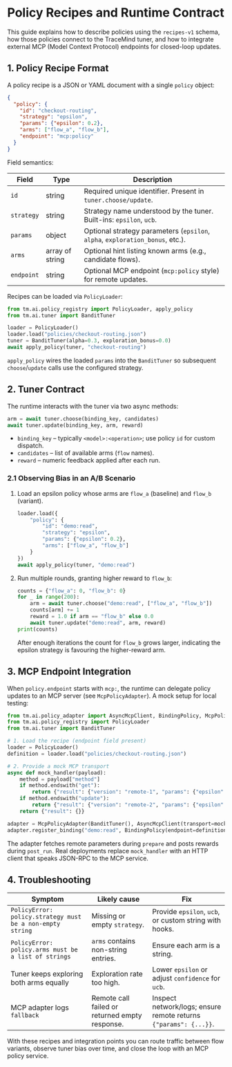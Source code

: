 # Policy Recipes and Runtime Contract

This guide explains how to describe policies using the `recipes-v1` schema, how
those policies connect to the TraceMind tuner, and how to integrate external
MCP (Model Context Protocol) endpoints for closed-loop updates.

## 1. Policy Recipe Format

A policy recipe is a JSON or YAML document with a single `policy` object:

```json
{
  "policy": {
    "id": "checkout-routing",
    "strategy": "epsilon",
    "params": {"epsilon": 0.2},
    "arms": ["flow_a", "flow_b"],
    "endpoint": "mcp:policy"
  }
}
```

Field semantics:

| Field | Type | Description |
| --- | --- | --- |
| `id` | string | Required unique identifier. Present in `tuner.choose/update`. |
| `strategy` | string | Strategy name understood by the tuner. Built-ins: `epsilon`, `ucb`. |
| `params` | object | Optional strategy parameters (`epsilon`, `alpha`, `exploration_bonus`, etc.). |
| `arms` | array of string | Optional hint listing known arms (e.g., candidate flows). |
| `endpoint` | string | Optional MCP endpoint (`mcp:policy` style) for remote updates. |

Recipes can be loaded via `PolicyLoader`:

```python
from tm.ai.policy_registry import PolicyLoader, apply_policy
from tm.ai.tuner import BanditTuner

loader = PolicyLoader()
loader.load("policies/checkout-routing.json")
tuner = BanditTuner(alpha=0.3, exploration_bonus=0.0)
await apply_policy(tuner, "checkout-routing")
```

`apply_policy` wires the loaded `params` into the `BanditTuner` so subsequent
`choose`/`update` calls use the configured strategy.

## 2. Tuner Contract

The runtime interacts with the tuner via two async methods:

```python
arm = await tuner.choose(binding_key, candidates)
await tuner.update(binding_key, arm, reward)
```

* `binding_key` – typically `<model>:<operation>`; use policy `id` for custom
  dispatch.
* `candidates` – list of available arms (`flow` names).
* `reward` – numeric feedback applied after each run.

### 2.1 Observing Bias in an A/B Scenario

1. Load an epsilon policy whose arms are `flow_a` (baseline) and `flow_b` (variant).

   ```python
   loader.load({
       "policy": {
           "id": "demo:read",
           "strategy": "epsilon",
           "params": {"epsilon": 0.2},
           "arms": ["flow_a", "flow_b"]
       }
   })
   await apply_policy(tuner, "demo:read")
   ```

2. Run multiple rounds, granting higher reward to `flow_b`:

   ```python
   counts = {"flow_a": 0, "flow_b": 0}
   for _ in range(200):
       arm = await tuner.choose("demo:read", ["flow_a", "flow_b"])
       counts[arm] += 1
       reward = 1.0 if arm == "flow_b" else 0.0
       await tuner.update("demo:read", arm, reward)
   print(counts)
   ```

   After enough iterations the count for `flow_b` grows larger, indicating the
   epsilon strategy is favouring the higher-reward arm.

## 3. MCP Endpoint Integration

When `policy.endpoint` starts with `mcp:`, the runtime can delegate policy
updates to an MCP server (see `McpPolicyAdapter`). A mock setup for local testing:

```python
from tm.ai.policy_adapter import AsyncMcpClient, BindingPolicy, McpPolicyAdapter
from tm.ai.policy_registry import PolicyLoader
from tm.ai.tuner import BanditTuner

# 1. Load the recipe (endpoint field present)
loader = PolicyLoader()
definition = loader.load("policies/checkout-routing.json")

# 2. Provide a mock MCP transport
async def mock_handler(payload):
    method = payload["method"]
    if method.endswith("get"):
        return {"result": {"version": "remote-1", "params": {"epsilon": 0.1}}}
    if method.endswith("update"):
        return {"result": {"version": "remote-2", "params": {"epsilon": 0.05}}}
    return {"result": {}}

adapter = McpPolicyAdapter(BanditTuner(), AsyncMcpClient(transport=mock_handler))
adapter.register_binding("demo:read", BindingPolicy(endpoint=definition.endpoint, policy_ref=definition.policy_id))
```

The adapter fetches remote parameters during `prepare` and posts rewards during
`post_run`. Real deployments replace `mock_handler` with an HTTP client that
speaks JSON-RPC to the MCP service.

## 4. Troubleshooting

| Symptom | Likely cause | Fix |
| --- | --- | --- |
| `PolicyError: policy.strategy must be a non-empty string` | Missing or empty `strategy`. | Provide `epsilon`, `ucb`, or custom string with hooks. |
| `PolicyError: policy.arms must be a list of strings` | `arms` contains non-string entries. | Ensure each arm is a string. |
| Tuner keeps exploring both arms equally | Exploration rate too high. | Lower `epsilon` or adjust `confidence` for `ucb`. |
| MCP adapter logs `fallback` | Remote call failed or returned empty response. | Inspect network/logs; ensure remote returns `{"params": {...}}`. |

With these recipes and integration points you can route traffic between flow
variants, observe tuner bias over time, and close the loop with an MCP policy
service.
